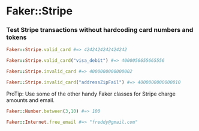 # Faker::Stripe

### Test Stripe transactions without hardcoding card numbers and tokens


```ruby
Faker::Stripe.valid_card #=> 4242424242424242

Faker::Stripe.valid_card("visa_debit") #=> 4000056655665556

Faker::Stripe.invalid_card #=> 4000000000000002

Faker::Stripe.invalid_card("addressZipFail") #=> 4000000000000010

```

ProTip:
Use some of the other handy Faker classes for Stripe charge amounts and email.

```ruby
Faker::Number.between(3,10) #=> 100

Faker::Internet.free_email #=> "freddy@gmail.com"
```
